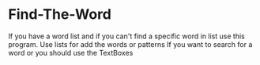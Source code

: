 # Find-The-Word
If you have a word list and if you can't find a specific word in list use this program.
Use lists for add the words or patterns
If you want to search for a word or you should use the TextBoxes
